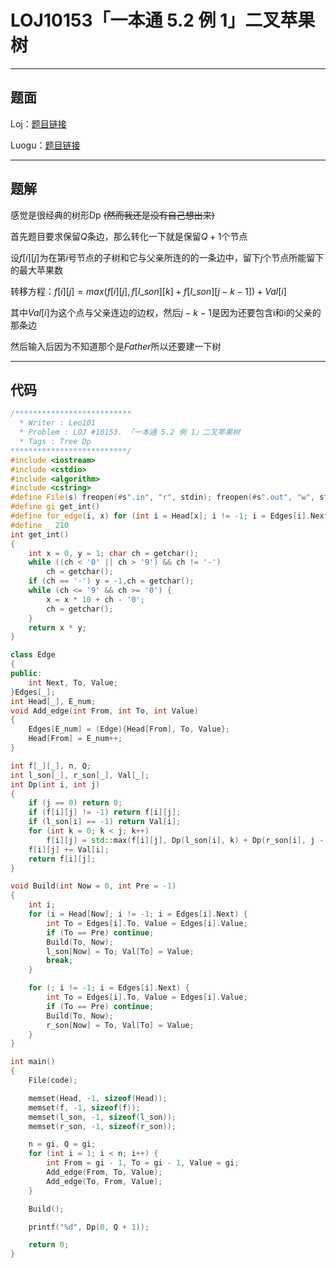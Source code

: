 # LOJ10153「一本通 5.2 例 1」二叉苹果树

---

## 题面

Loj：[题目链接](https://loj.ac/problem/10153)

Luogu：[题目链接](https://www.luogu.org/problemnew/show/P2015)

---

## 题解

感觉是很经典的树形Dp ~~(然而我还是没有自己想出来)~~

首先题目要求保留$Q$条边，那么转化一下就是保留$Q+1$个节点

设$f[i][j]$为在第$i$号节点的子树和它与父亲所连的的一条边中，留下$j$个节点所能留下的最大苹果数

转移方程：$f[i][j] = max(f[i][j], f[l\_son][k]+f[l\_son][j - k - 1]) + Val[i]$

其中$Val[i]$为这个点与父亲连边的边权，然后$j - k - 1$是因为还要包含i和i的父亲的那条边

然后输入后因为不知道那个是$Father$所以还要建一下树

---

## 代码

```c++
/**************************
  * Writer : Leo101
  * Problem : LOJ #10153. 「一本通 5.2 例 1」二叉苹果树
  * Tags : Tree Dp
**************************/
#include <iostream>
#include <cstdio>
#include <algorithm>
#include <cstring>
#define File(s) freopen(#s".in", "r", stdin); freopen(#s".out", "w", stdout)
#define gi get_int()
#define for_edge(i, x) for (int i = Head[x]; i != -1; i = Edges[i].Next)
#define _ 210
int get_int()
{
	int x = 0, y = 1; char ch = getchar();
	while ((ch < '0' || ch > '9') && ch != '-')
		ch = getchar();
	if (ch == '-') y = -1,ch = getchar();
	while (ch <= '9' && ch >= '0') {
		x = x * 10 + ch - '0';
		ch = getchar();
	}
	return x * y;
}

class Edge
{
public:
	int Next, To, Value;
}Edges[_];
int Head[_], E_num;
void Add_edge(int From, int To, int Value)
{
	Edges[E_num] = (Edge){Head[From], To, Value};
	Head[From] = E_num++;
}

int f[_][_], n, Q;
int l_son[_], r_son[_], Val[_];
int Dp(int i, int j)
{
	if (j == 0) return 0;
	if (f[i][j] != -1) return f[i][j];
	if (l_son[i] == -1) return Val[i];
	for (int k = 0; k < j; k++)
		f[i][j] = std::max(f[i][j], Dp(l_son[i], k) + Dp(r_son[i], j - k - 1));
	f[i][j] += Val[i];
	return f[i][j];
}

void Build(int Now = 0, int Pre = -1)
{
	int i;
	for (i = Head[Now]; i != -1; i = Edges[i].Next) {
		int To = Edges[i].To, Value = Edges[i].Value;
		if (To == Pre) continue;
		Build(To, Now);
		l_son[Now] = To; Val[To] = Value;
		break;
	}

	for (; i != -1; i = Edges[i].Next) {
		int To = Edges[i].To, Value = Edges[i].Value;
		if (To == Pre) continue;
		Build(To, Now);
		r_son[Now] = To, Val[To] = Value;
	}
}

int main()
{
	File(code);

	memset(Head, -1, sizeof(Head));
	memset(f, -1, sizeof(f));
	memset(l_son, -1, sizeof(l_son));
	memset(r_son, -1, sizeof(r_son));

	n = gi, Q = gi;
	for (int i = 1; i < n; i++) {
		int From = gi - 1, To = gi - 1, Value = gi;
		Add_edge(From, To, Value);
		Add_edge(To, From, Value);
	}

	Build();

	printf("%d", Dp(0, Q + 1));

	return 0;
}
```